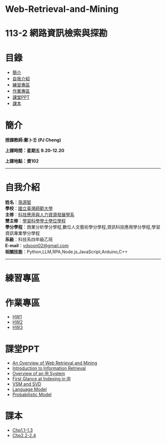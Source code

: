 # Web-Retrieval-and-Mining
# 113-2 網路資訊檢索與探勘
# 目錄
+ [簡介](https://github.com/yuancc12/Web-Retrieval-and-Mining/blob/main/README.md#%E7%B0%A1%E4%BB%8B)
+ [自我介紹](https://github.com/yuancc12/Web-Retrieval-and-Mining/blob/main/README.md#%E8%87%AA%E6%88%91%E4%BB%8B%E7%B4%B9)
+ [練習專區](https://github.com/yuancc12/Web-Retrieval-and-Mining/blob/main/README.md#%E7%B7%B4%E7%BF%92%E5%B0%88%E5%8D%80)
+ [作業專區](https://github.com/yuancc12/Web-Retrieval-and-Mining/blob/main/README.md#%E4%BD%9C%E6%A5%AD%E5%B0%88%E5%8D%80)
+ [課堂PPT](https://github.com/yuancc12/Web-Retrieval-and-Mining/blob/main/README.md#%E8%AA%B2%E5%A0%82ppt)
+ [課本](https://github.com/yuancc12/Web-Retrieval-and-Mining/blob/main/README.md#%E8%AA%B2%E6%9C%AC)

# 簡介
**授課教師:鄭卜壬 (PJ Cheng)**

**上課時間：星期五 9.20-12.20**

**上課地點：資102**
***
# 自我介紹
**姓名**：[孫源智](https://yuancc12.github.io/web/mypages/)\
**學校**：[國立臺灣師範大學](https://www.ntnu.edu.tw/)\
**主修**：[科技應用與人力資源發展學系](https://www.tahrd.ntnu.edu.tw/)\
**雙主修**：[學習科學學士學位學程](https://www.upls.ntnu.edu.tw/)\
**學分學程**：商業分析學分學程,數位人文藝術學分學程,資訊科技應用學分學程,學習資訊專業學分學程\
**系級**：科技系四年級乙班\
**E-mail**：ydsoon02@gmail.com\
**相關技能**：Python,LLM,RPA,Node.js,JavaScript,Arduino,C++
***
# 練習專區
# 作業專區
 + [HW1](https://www.csie.ntu.edu.tw/%7Epjcheng/course/wm2025/Assignment1.pdf)
 + [HW2](https://www.csie.ntu.edu.tw/%7Epjcheng/course/wm2025/Assignment2.pdf)
 + [HW3](https://cool.ntu.edu.tw/courses/44637/announcements)
# 課堂PPT
+ [An Overview of Web Retrieval and Mining](https://www.csie.ntu.edu.tw/%7Epjcheng/course/wm2025/overview_2025.pdf)
+ [Introduction to Information Retrieval](https://www.csie.ntu.edu.tw/~pjcheng/course/wm2025/introir_2025.pdf)
+ [Overview of an IR System](https://www.csie.ntu.edu.tw/~pjcheng/course/wm2025/irsys_2025.pdf)
+ [First Glance at Indexing in IR](https://www.csie.ntu.edu.tw/~pjcheng/course/wm2025/indexing_2025.pdf)
+ [VSM and SVD](https://www.csie.ntu.edu.tw/%7Epjcheng/course/wm2025/vsmodel_2025.pdf)
+ [Language Model](https://www.csie.ntu.edu.tw/%7Epjcheng/course/wm2025/langmodel_2025.pdf)
+ [Probabilistic Model](https://www.csie.ntu.edu.tw/%7Epjcheng/course/wm2025/probmodel_2025.pdf)
# 課本
+ [Chp1.1-1.3](https://nlp.stanford.edu/IR-book/pdf/01bool.pdf)
+ [Chp2.2-2.4](https://nlp.stanford.edu/IR-book/pdf/02voc.pdf)

